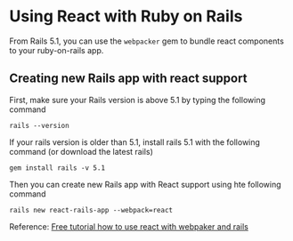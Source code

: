 # Using React with Ruby on Rails

From Rails 5.1, you can use the `webpacker` gem to bundle react components to your ruby-on-rails app.

## Creating new Rails app with react support

First, make sure your Rails version is above 5.1 by typing the following command

`rails --version`

If your rails version is older than 5.1, install rails 5.1 with the following command (or download the latest rails)

`gem install rails -v 5.1`

Then you can create new Rails app with React support using hte following command

`rails new react-rails-app --webpack=react`

Reference: 
[Free tutorial how to use react with webpaker and rails](https://medium.com/react-on-rails/free-tutorial-how-to-use-react-with-webpacker-and-rails-5-1-92af8e8d9d63)